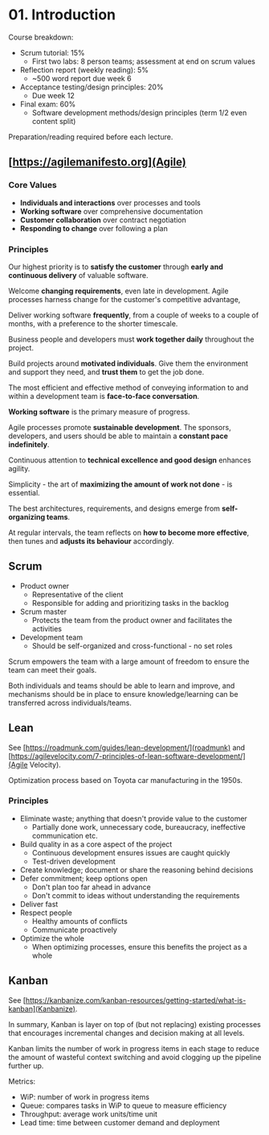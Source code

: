 # 01. Introduction

Course breakdown:

- Scrum tutorial: 15%
  - First two labs: 8 person teams; assessment at end on scrum values
- Reflection report (weekly reading): 5%
  - ~500 word report due week 6
- Acceptance testing/design principles: 20%
  - Due week 12
- Final exam: 60%
  - Software development methods/design principles (term 1/2 even content split)

Preparation/reading required before each lecture.

## [https://agilemanifesto.org](Agile)

### Core Values

- **Individuals and interactions** over processes and tools
- **Working software** over comprehensive documentation
- **Customer collaboration** over contract negotiation
- **Responding to change** over following a plan

### Principles

Our highest priority is to **satisfy the customer** through **early and continuous delivery** of valuable software.

Welcome **changing requirements**, even late in development. Agile processes harness change for the customer's competitive advantage,

Deliver working software **frequently**, from a couple of weeks to a couple of months, with a preference to the shorter timescale.

Business people and developers must **work together daily** throughout the project.

Build projects around **motivated individuals**. Give them the environment and support they need, and **trust them** to get the job done.

The most efficient and effective method of conveying information to and within a development team is **face-to-face conversation**.

**Working software** is the primary measure of progress.

Agile processes promote **sustainable development**. The sponsors, developers, and users should be able to maintain a **constant pace indefinitely**.

Continuous attention to **technical excellence and good design** enhances agility.

Simplicity - the art of **maximizing the amount of work not done** - is essential.

The best architectures, requirements, and designs emerge from **self-organizing teams**.

At regular intervals, the team reflects on **how to become more effective**, then tunes and **adjusts its behaviour** accordingly.

## Scrum

- Product owner
  - Representative of the client
  - Responsible for adding and prioritizing tasks in the backlog
- Scrum master
  - Protects the team from the product owner and facilitates the activities
- Development team
  - Should be self-organized and cross-functional - no set roles

Scrum empowers the team with a large amount of freedom to ensure the team can meet their goals.

Both individuals and teams should be able to learn and improve, and mechanisms should be in place to ensure  knowledge/learning can be transferred across individuals/teams.

## Lean

See [https://roadmunk.com/guides/lean-development/](roadmunk) and [https://agilevelocity.com/7-principles-of-lean-software-development/](Agile Velocity).

Optimization process based on Toyota car manufacturing in the 1950s.

### Principles

<!--
- Optimize the whole; consider the entire project instead of a specific segment
- Focus on the customer; understand their needs
- Energize workers; unhappy workers don't produce good work
- Eliminate waste; don't over-engineer things. If it doesn't add value to the customer, it is wasteful
- Lean first; expect and welcome changing requirements
- Deliver fast
- Get better; focus on the people delivering the results, not just the results
-->

- Eliminate waste; anything that doesn't provide value to the customer
  - Partially done work, unnecessary code, bureaucracy, ineffective communication etc.
- Build quality in as a core aspect of the project
  - Continuous development ensures issues are caught quickly
  - Test-driven development
- Create knowledge; document or share the reasoning behind decisions
- Defer commitment; keep options open
  - Don't plan too far ahead in advance
  - Don't commit to ideas without understanding the requirements
- Deliver fast
- Respect people
  - Healthy amounts of conflicts
  - Communicate proactively
- Optimize the whole
  - When optimizing processes, ensure this benefits the project as a whole

## Kanban

See [https://kanbanize.com/kanban-resources/getting-started/what-is-kanban](Kanbanize).

In summary, Kanban is layer on top of (but not replacing) existing processes that encourages incremental changes and decision making at all levels.

Kanban limits the number of work in progress items in each stage to reduce the amount of wasteful context switching and avoid clogging up the pipeline further up.

Metrics:

- WiP: number of work in progress items
- Queue: compares tasks in WiP to queue to measure efficiency
- Throughput: average work units/time unit
- Lead time: time between customer demand and deployment
